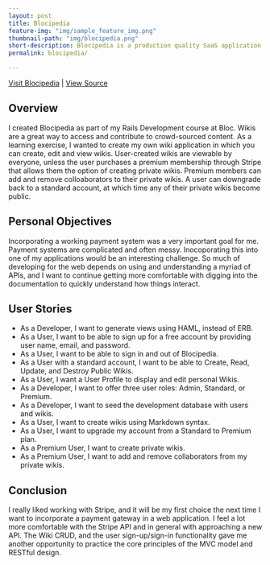 ```yaml
---
layout: post
title: Blocipedia
feature-img: "img/sample_feature_img.png"
thumbnail-path: "img/blocipedia.png"
short-description: Blocipedia is a production quality SaaS application that allows users to create their own wikis.
permalink: blocipedia/

---
```

[Visit Blocipedia](https://bgohman-blocipedia.herokuapp.com/) \| [View Source](https://github.com/bgohman/blocipedia)

## Overview

I created Blocipedia as part of my Rails Development course at Bloc.  Wikis are a great way to access and contribute to crowd-sourced content.  As a learning exercise, I wanted to create my own wiki application in which you can create, edit and view wikis.  User-created wikis are viewable by everyone, unless the user purchases a premium membership through Stripe that allows them the option of creating private wikis.  Premium members can add and remove colloaborators to their private wikis.  A user can downgrade back to a standard account, at which time any of their private wikis become public.

## Personal Objectives

Incorporating a working payment system was a very important goal for me.  Payment systems are complicated and often messy.  Inocoporating this into one of my applications would be an interesting challenge.  So much of developing for the web depends on using and understanding a myriad of APIs, and I want to continue getting more comfortable with digging into the documentation to quickly understand how things interact.

## User Stories

* As a Developer, I want to generate views using HAML, instead of ERB.
* As a User, I want to be able to sign up for a free account by providing user name, email, and password.
* As a User, I want to be able to sign in and out of Blocipedia.
* As a User with a standard account, I want to be able to Create, Read, Update, and Destroy Public Wikis.
* As a User, I want a User Profile to display and edit personal Wikis.
* As a Developer, I want to offer three user roles: Admin, Standard, or Premium.
* As a Developer, I want to seed the development database with users and wikis.
* As a User, I want to create wikis using Markdown syntax.
* As a User, I want to upgrade my account from a Standard to Premium plan.
* As a Premium User, I want to create private wikis.
* As a Premium User, I want to add and remove collaborators from my private wikis.

## Conclusion

I really liked working with Stripe, and it will be my first choice the next time I want to incorporate a payment gateway in a web application. I feel a lot more comfortable with the Stripe API and in general with approaching a new API.  The Wiki CRUD, and the user sign-up/sign-in functionality gave me another opportunity to practice the core principles of the MVC model and RESTful design.
